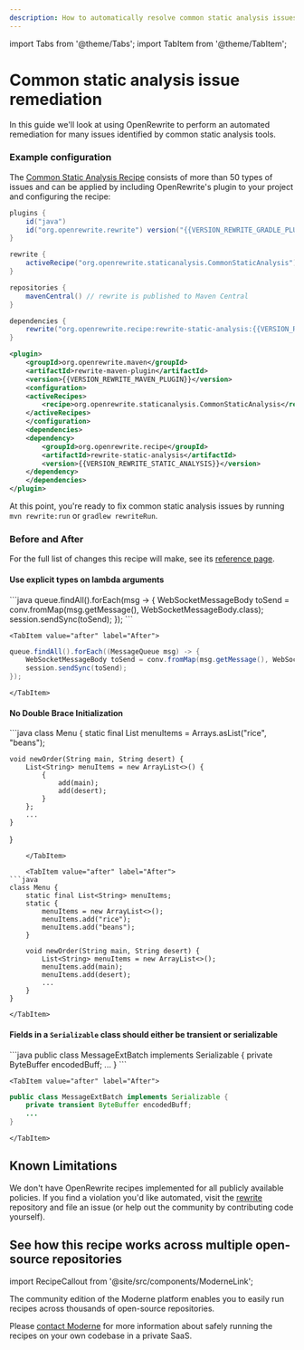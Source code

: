 ```yaml
---
description: How to automatically resolve common static analysis issues.
---
```


import Tabs from '@theme/Tabs';
import TabItem from '@theme/TabItem';

# Common static analysis issue remediation

In this guide we'll look at using OpenRewrite to perform an automated remediation for many issues identified by common static analysis tools.

### Example configuration

The [Common Static Analysis Recipe](../../recipes/staticanalysis/commonstaticanalysis.md) consists of more than 50 types of issues and can be applied by including OpenRewrite's plugin to your project and configuring the recipe:

<Tabs groupId="projectType">
<TabItem value="gradle" label="Gradle">

```groovy title="build.gradle"
plugins {
    id("java")
    id("org.openrewrite.rewrite") version("{{VERSION_REWRITE_GRADLE_PLUGIN}}")
}

rewrite {
    activeRecipe("org.openrewrite.staticanalysis.CommonStaticAnalysis")
}

repositories {
    mavenCentral() // rewrite is published to Maven Central
}

dependencies {
    rewrite("org.openrewrite.recipe:rewrite-static-analysis:{{VERSION_REWRITE_STATIC_ANALYSIS}}")
}
```

</TabItem>
<TabItem value="maven" label="Maven">

```xml title="pom.xml"
<plugin>
    <groupId>org.openrewrite.maven</groupId>
    <artifactId>rewrite-maven-plugin</artifactId>
    <version>{{VERSION_REWRITE_MAVEN_PLUGIN}}</version>
    <configuration>
    <activeRecipes>
        <recipe>org.openrewrite.staticanalysis.CommonStaticAnalysis</recipe>
    </activeRecipes>
    </configuration>
    <dependencies>
    <dependency>
        <groupId>org.openrewrite.recipe</groupId>
        <artifactId>rewrite-static-analysis</artifactId>
        <version>{{VERSION_REWRITE_STATIC_ANALYSIS}}</version>
    </dependency>
    </dependencies>
</plugin>
```

</TabItem>

</Tabs>

At this point, you're ready to fix common static analysis issues by running `mvn rewrite:run` or `gradlew rewriteRun`.

### Before and After

For the full list of changes this recipe will make, see its [reference page](../../recipes/staticanalysis/commonstaticanalysis.md).

#### Use explicit types on lambda arguments

<Tabs groupId="beforeAfter">
	<TabItem value="before" label="Before">
```java
queue.findAll().forEach(msg -> {
    WebSocketMessageBody toSend = conv.fromMap(msg.getMessage(), WebSocketMessageBody.class);
    session.sendSync(toSend);
});  
```
	</TabItem>

	<TabItem value="after" label="After">
```java
queue.findAll().forEach((MessageQueue msg) -> {
    WebSocketMessageBody toSend = conv.fromMap(msg.getMessage(), WebSocketMessageBody.class);
    session.sendSync(toSend);
});   
```
	</TabItem>
</Tabs>

#### No Double Brace Initialization

<Tabs groupId="beforeAfter">
	<TabItem value="before" label="Before">
```java
class Menu {
    static final List<String> menuItems = Arrays.asList("rice", "beans");
    
    void newOrder(String main, String desert) {
        List<String> menuItems = new ArrayList<>() {
            {
                add(main);
                add(desert);
            }
        };
        ...
    }
}
```
	</TabItem>

	<TabItem value="after" label="After">
```java
class Menu {
    static final List<String> menuItems;
    static {
        menuItems = new ArrayList<>();
        menuItems.add("rice");
        menuItems.add("beans");
    }
    
    void newOrder(String main, String desert) {
        List<String> menuItems = new ArrayList<>();
        menuItems.add(main);
        menuItems.add(desert);
        ...
    }
}
```
	</TabItem>
</Tabs>

#### Fields in a `Serializable` class should either be transient or serializable

<Tabs groupId="beforeAfter">
	<TabItem value="before" label="Before">
```java
public class MessageExtBatch implements Serializable {
    private ByteBuffer encodedBuff;
    ...
}
```
	</TabItem>

	<TabItem value="after" label="After">
```java
public class MessageExtBatch implements Serializable {
    private transient ByteBuffer encodedBuff;
    ...
}
```
	</TabItem>
</Tabs>

## Known Limitations

We don't have OpenRewrite recipes implemented for all publicly available policies. If you find a violation you'd like automated, visit the [rewrite](https://github.com/openrewrite/rewrite) repository and file an issue (or help out the community by contributing code yourself).

## See how this recipe works across multiple open-source repositories

import RecipeCallout from '@site/src/components/ModerneLink';

<RecipeCallout link="https://app.moderne.io/recipes/org.openrewrite.staticanalysis.CommonStaticAnalysis" />

The community edition of the Moderne platform enables you to easily run recipes across thousands of open-source repositories.

Please [contact Moderne](https://moderne.io/product) for more information about safely running the recipes on your own codebase in a private SaaS.
